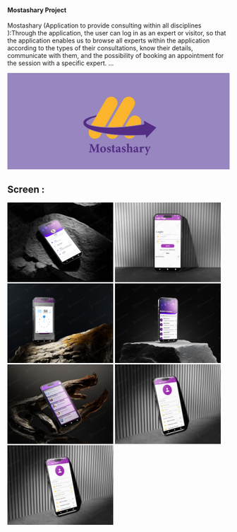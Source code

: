 #### Mostashary Project
Mostashary (Application to provide consulting within all disciplines ):Through the application, the 
user can log in as an expert or visitor, so that the application enables us to browse all 
experts within the application according to the types of their consultations, know their 
details, communicate with them, and the possibility of booking an appointment for the 
session with a specific expert. ...

![I'm Mobile App Developer](https://github.com/Mahmoud-hamza-1/Mostashary/blob/main/mo.jpg)

## Screen : 
<img src="https://github.com/Mahmoud-hamza-1/Mostashary/blob/main/assets/images/2eab105cf3f1dfb9d2732c10b9c6e970.jpg" alt="I'm Mobile App Developer" width="240" /> <img src="https://github.com/Mahmoud-hamza-1/Mostashary/blob/main/assets/images/95f2099864c95665f477e98163805dc4.jpg" alt="I'm Mobile App Developer" width="240" /> <img src="https://github.com/Mahmoud-hamza-1/Mostashary/blob/main/assets/images/8d7c2047934fec89970b15764ff2f816.jpg" alt="I'm Mobile App Developer" width="240" /> <img src="https://github.com/Mahmoud-hamza-1/Mostashary/blob/main/assets/images/7a07a1acb0ba33015bb5e33ca93dcc0e.jpg" alt="I'm Mobile App Developer" width="240" /> <img src="https://github.com/Mahmoud-hamza-1/Mostashary/blob/main/assets/images/30096b640a140f1235163985a02fb258.jpg" alt="I'm Mobile App Developer" width="240" /> <img src="https://github.com/Mahmoud-hamza-1/Mostashary/blob/main/assets/images/b092a08cc79dab1c6f3fd39c7501b5ff.jpg" alt="I'm Mobile App Developer" width="240" />  <img src="https://github.com/Mahmoud-hamza-1/Mostashary/blob/main/assets/images/b092a08cc79dab1c6f3fd39c7501b5ff.jpg" alt="I'm Mobile App Developer" width="240" />

